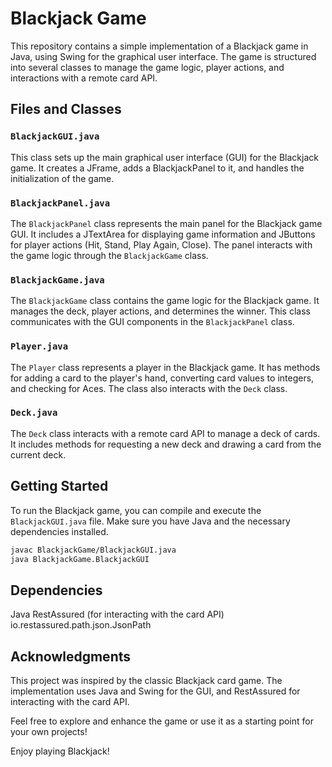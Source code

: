 # Blackjack Game

This repository contains a simple implementation of a Blackjack game in Java, using Swing for the graphical user interface. The game is structured into several classes to manage the game logic, player actions, and interactions with a remote card API.

## Files and Classes

### `BlackjackGUI.java`

This class sets up the main graphical user interface (GUI) for the Blackjack game. It creates a JFrame, adds a BlackjackPanel to it, and handles the initialization of the game.

### `BlackjackPanel.java`

The `BlackjackPanel` class represents the main panel for the Blackjack game GUI. It includes a JTextArea for displaying game information and JButtons for player actions (Hit, Stand, Play Again, Close). The panel interacts with the game logic through the `BlackjackGame` class.

### `BlackjackGame.java`

The `BlackjackGame` class contains the game logic for the Blackjack game. It manages the deck, player actions, and determines the winner. This class communicates with the GUI components in the `BlackjackPanel` class.

### `Player.java`

The `Player` class represents a player in the Blackjack game. It has methods for adding a card to the player's hand, converting card values to integers, and checking for Aces. The class also interacts with the `Deck` class.

### `Deck.java`

The `Deck` class interacts with a remote card API to manage a deck of cards. It includes methods for requesting a new deck and drawing a card from the current deck.

## Getting Started

To run the Blackjack game, you can compile and execute the `BlackjackGUI.java` file. Make sure you have Java and the necessary dependencies installed.

```bash
javac BlackjackGame/BlackjackGUI.java
java BlackjackGame.BlackjackGUI
```

## Dependencies
Java
RestAssured (for interacting with the card API)
io.restassured.path.json.JsonPath

## Acknowledgments
This project was inspired by the classic Blackjack card game. The implementation uses Java and Swing for the GUI, and RestAssured for interacting with the card API.

Feel free to explore and enhance the game or use it as a starting point for your own projects!

Enjoy playing Blackjack!
